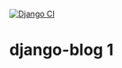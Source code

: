 ﻿[![Django CI](https://github.com/rahul-mn/django-blog/actions/workflows/django.yml/badge.svg)](https://github.com/rahul-mn/django-blog/actions/workflows/django.yml)
 # django-blog 1
